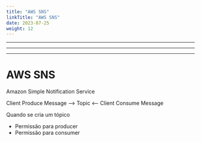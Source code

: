 ```yaml
---
title: "AWS SNS"
linkTitle: "AWS SNS"
date: 2023-07-25
weight: 12
---
```


---------------
---------------
---------------

# AWS SNS

Amazon Simple Notification Service

Client Produce Message --> Topic <-- Client Consume Message

Quando se cria um tópico
- Permissão para producer
- Permissão para consumer